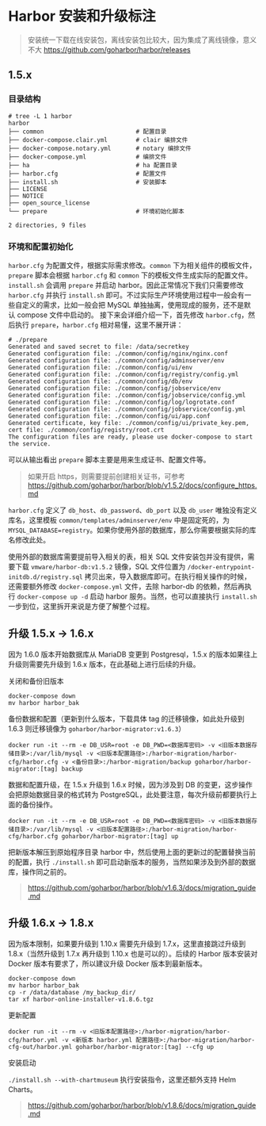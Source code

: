 # Harbor 安装和升级标注

> 安装统一下载在线安装包，离线安装包比较大，因为集成了离线镜像，意义不大 https://github.com/goharbor/harbor/releases

## 1.5.x

### 目录结构

```
# tree -L 1 harbor
harbor
├── common                          # 配置目录
├── docker-compose.clair.yml        # clair 编排文件
├── docker-compose.notary.yml       # notary 编排文件
├── docker-compose.yml              # 编排文件
├── ha                              # ha 配置目录
├── harbor.cfg                      # 配置文件
├── install.sh                      # 安装脚本
├── LICENSE
├── NOTICE
├── open_source_license
└── prepare                         # 环境初始化脚本

2 directories, 9 files
```

### 环境和配置初始化

`harbor.cfg` 为配置文件，根据实际需求修改。`common` 下为相关组件的模板文件，`prepare` 脚本会根据 `harbor.cfg` 和 `common` 下的模板文件生成实际的配置文件。`install.sh` 会调用 `prepare` 并启动 harbor。因此正常情况下我们只需要修改 `harbor.cfg` 并执行 `install.sh` 即可。不过实际生产环境使用过程中一般会有一些自定义的需求，比如一般会把 MySQL 单独抽离，使用现成的服务，还不是默认 compose 文件中启动的。 接下来会详细介绍一下，首先修改 `harbor.cfg`，然后执行 `prepare`，`harbor.cfg` 相对易懂，这里不展开讲：

```
# ./prepare
Generated and saved secret to file: /data/secretkey
Generated configuration file: ./common/config/nginx/nginx.conf
Generated configuration file: ./common/config/adminserver/env
Generated configuration file: ./common/config/ui/env
Generated configuration file: ./common/config/registry/config.yml
Generated configuration file: ./common/config/db/env
Generated configuration file: ./common/config/jobservice/env
Generated configuration file: ./common/config/jobservice/config.yml
Generated configuration file: ./common/config/log/logrotate.conf
Generated configuration file: ./common/config/jobservice/config.yml
Generated configuration file: ./common/config/ui/app.conf
Generated certificate, key file: ./common/config/ui/private_key.pem, cert file: ./common/config/registry/root.crt
The configuration files are ready, please use docker-compose to start the service.
```

可以从输出看出 `prepare` 脚本主要是用来生成证书、配置文件等。

> 如果开启 https，则需要提前创建相关证书，可参考 https://github.com/goharbor/harbor/blob/v1.5.2/docs/configure_https.md

`harbor.cfg` 定义了 `db_host`、`db_password`、`db_port` 以及 `db_user` 唯独没有定义库名，这里模板 `common/templates/adminserver/env` 中是固定死的，为 `MYSQL_DATABASE=registry`。如果你使用外部的数据库，那么你需要根据实际的库名修改此处。 

使用外部的数据库需要提前导入相关的表，相关 SQL 文件安装包并没有提供，需要下载 `vmware/harbor-db:v1.5.2` 镜像，SQL 文件位置为 `/docker-entrypoint-initdb.d/registry.sql` 拷贝出来，导入数据库即可。在执行相关操作的时候，还需要额外修改 `docker-compose.yml` 文件，去除 harbor-db 的依赖，然后再执行 `docker-compose up -d` 启动 harbor 服务。当然，也可以直接执行 `install.sh` 一步到位，这里拆开来说是方便了解整个过程。

## 升级 1.5.x -> 1.6.x 

因为 1.6.0  版本开始数据库从 MariaDB 变更到 Postgresql，1.5.x 的版本如果往上升级则需要先升级到 1.6.x 版本，在此基础上进行后续的升级。

关闭和备份旧版本

```
docker-compose down
mv harbor harbor_bak
```

备份数据和配置（更新到什么版本，下载具体 tag 的迁移镜像，如此处升级到 1.6.3 则迁移镜像为 `goharbor/harbor-migrator:v1.6.3`）

```
docker run -it --rm -e DB_USR=root -e DB_PWD=<数据库密码> -v <旧版本数据存储目录>:/var/lib/mysql -v <旧版本配置路径>:/harbor-migration/harbor-cfg/harbor.cfg -v <备份目录>:/harbor-migration/backup goharbor/harbor-migrator:[tag] backup
```

数据和配置升级，在 1.5.x 升级到 1.6.x 时候，因为涉及到 DB 的变更，这步操作会把原始数据目录的格式转为 PostgreSQL，此处要注意，每次升级前都要执行上面的备份操作。

```
docker run -it --rm -e DB_USR=root -e DB_PWD=<数据库密码> -v <旧版本数据存储目录>:/var/lib/mysql -v <旧版本配置路径>:/harbor-migration/harbor-cfg/harbor.cfg goharbor/harbor-migrator:[tag] up
```

把新版本解压到原始程序目录 harbor 中，然后使用上面的更新过的配置替换当前的配置，执行 `./install.sh` 即可启动新版本的服务，当然如果涉及到外部的数据库，操作同之前的。

> https://github.com/goharbor/harbor/blob/v1.6.3/docs/migration_guide.md

##  升级 1.6.x -> 1.8.x

因为版本限制，如果要升级到 1.10.x 需要先升级到 1.7.x，这里直接跳过升级到 1.8.x（当然升级到 1.7.x 再升级到 1.10.x 也是可以的）。后续的 Harbor 版本安装对 Docker 版本有要求了，所以建议升级 Docker 版本到最新版本。

```
docker-compose down
mv harbor harbor_bak
cp -r /data/database /my_backup_dir/
tar xf harbor-online-installer-v1.8.6.tgz 
```

更新配置

```
docker run -it --rm -v <旧版本配置路径>:/harbor-migration/harbor-cfg/harbor.yml -v <新版本 harbor.yml 配置路径>:/harbor-migration/harbor-cfg-out/harbor.yml goharbor/harbor-migrator:[tag] --cfg up
```

安装启动

`./install.sh --with-chartmuseum` 执行安装指令，这里还额外支持 Helm Charts。

> https://github.com/goharbor/harbor/blob/v1.8.6/docs/migration_guide.md
